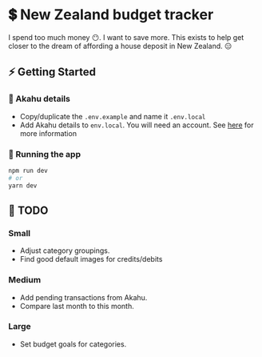 # 💲 New Zealand budget tracker

I spend too much money 😶. I want to save more. This exists to help get closer to the dream of affording a house deposit in New Zealand. 😑

## ⚡ Getting Started

### 🔌 Akahu details

- Copy/duplicate the `.env.example` and name it `.env.local`
- Add Akahu details to `env.local`. You will need an account. See [here](https://developers.akahu.nz/docs/personal-apps) for more information

### 🚀 Running the app

```bash
npm run dev
# or
yarn dev
```

## 🔧 TODO

### Small

- Adjust category groupings.
- Find good default images for credits/debits

### Medium

- Add pending transactions from Akahu.
- Compare last month to this month.

### Large

- Set budget goals for categories.
